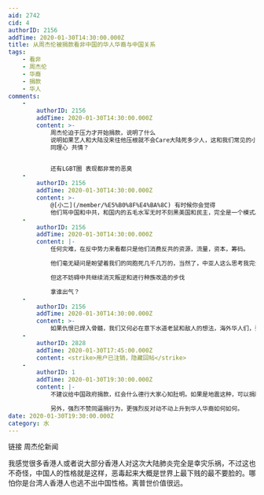 ```yaml
---
aid: 2742
cid: 4
authorID: 2156
addTime: 2020-01-30T14:30:00.000Z
title: 从周杰伦被捐款看非中国的华人华裔与中国关系
tags:
    - 看非
    - 周杰伦
    - 华裔
    - 捐款
    - 华人
comments:
    -
        authorID: 2156
        addTime: 2020-01-30T14:30:00.000Z
        content: >-
            周杰伦迫于压力才开始捐款，说明了什么
            说明如果艺人和大陆没来往他压根就不会Care大陆死多少人，这和我们常见的小市民心态又有什么区别？？？？这难道就是他们口口声声说的大爱
            同理心 共情？


            还有LGBT圈 表现都非常的恶臭
    -
        authorID: 2156
        addTime: 2020-01-30T14:30:00.000Z
        content: >-
            @[小二](/member/%E5%B0%8F%E4%BA%8C) 有时候你会觉得
            他们骂中国和中共，和国内的五毛水军无时不刻黑美国和民主，完全是一个模式。就是仇视。没有一点人性。
    -
        authorID: 2156
        addTime: 2020-01-30T14:30:00.000Z
        content: |-
            任何灾难，在反中势力来看都只是他们消费反共的资源，流量，资本，筹码。

            他们毫无疑问是盼望着我们的同胞死几千几万的，当然了，中亚人这么思考我完全理解。

            但这不妨碍中共继续消灭叛逆和进行种族改造的步伐

            拿谁出气？
    -
        authorID: 2156
        addTime: 2020-01-30T14:30:00.000Z
        content: >-
            如果仇恨已焊入骨髓，我们又何必在意下水道老鼠和敌人的想法，海外华人们，要么切割，要么站在中国人民一边，这是无法避免的。仇恨势必会吞噬那些玩弄仇恨理论的人。
    -
        authorID: 2828
        addTime: 2020-01-30T17:45:00.000Z
        content: <strike>用户已注销，隐藏回帖</strike>
    -
        authorID: 1
        addTime: 2020-01-30T19:30:00.000Z
        content: |-
            不建议给中国政府捐款，红会什么德行大家心知肚明。如果是地震这种，可以捐助给相关的NGO。

            另外，强烈不赞同逼捐行为，更强烈反对动不动上升到华人华裔如何如何。
date: 2020-01-30T19:30:00.000Z
category: 水
---
```


链接 周杰伦新闻

我感觉很多香港人或者说大部分香港人对这次大陆肺炎完全是幸灾乐祸，不过这也不奇怪，中国人的性格就是这样，恶毒起来大概是世界上最下贱的最不要脸的。哪怕你是台湾人香港人也逃不出中国性格。离普世价值很远。
